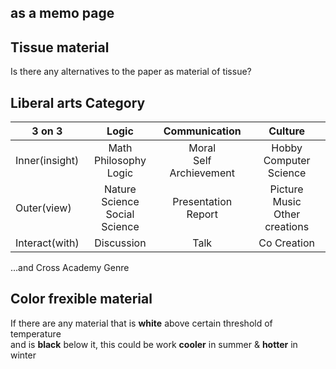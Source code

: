 as a memo page
---

## Tissue material

Is there any alternatives to the paper as material of tissue?

## Liberal arts Category

|3 on 3|Logic|Communication|Culture|
|---|:---:|:---:|:---:|
|Inner(insight)|Math<br/>Philosophy<br/>Logic|Moral<br/>Self Archievement|Hobby<br/>Computer Science|
|Outer(view)|Nature Science<br/>Social Science|Presentation<br/>Report|Picture<br/>Music<br/>Other creations|
|Interact(with)|Discussion|Talk|Co Creation|

...and Cross Academy Genre

## Color frexible material

If there are any material that is **white** above certain threshold of temperature  
and is **black** below it, this could be work **cooler** in summer & **hotter** in winter
